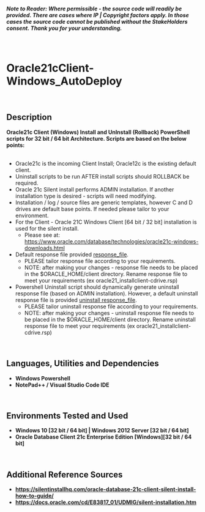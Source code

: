 <h5><b><i>Note to Reader: Where permissible - the source code will readily be provided. There are cases where IP | Copyright factors apply. In those cases the source code cannot be published without the StakeHolders consent. Thank you for your understanding.</b></i></h5>
<br/>

<h1>Oracle21cClient-Windows_AutoDeploy</h1>
<br/>


<h2>Description</h2>
<b>Oracle21c Client (Windows) Install and UnInstall (Rollback) PowerShell scripts for 32 bit / 64 bit Architecture. Scripts are based on the below points:</b>
<br/>
<br/>

  - Oracle21c is the incoming Client Install; Oracle12c is the existing default client.
  - Uninstall scripts to be run AFTER install scripts should ROLLBACK be required.
  - Oracle 21c Silent install performs ADMIN installation. If another installation type is desired - scripts will need modifying. 
  - Installation / log / source files are generic templates, however C and D drives are default base points. If needed please tailor to your environment.
  - For the Client -  Oracle 21C Windows Client [64 bit / 32 bit] installation is used for the silent install. 
    - Please see at: https://www.oracle.com/database/technologies/oracle21c-windows-downloads.html
  - Default response file provided [response_file](https://github.com/psZh3ePNj0/Oracle21cClient-Windows_AutoDeploy/blob/main/install_OraClientHome.rsp). 
    - PLEASE tailor response file according to your requirements. 
    - NOTE: after making your changes - response file needs to be placed in the $ORACLE_HOME/client directory. Rename response file to meet your requirements (ex oracle21_installclient-cdrive.rsp)
  - Powershell Uninstall script should dynamically generate uninstall response file (based on ADMIN installation). However, a default uninstall response file is provided [uninstall response_file](https://github.com/psZh3ePNj0/Oracle21cClient-Windows_AutoDeploy/blob/main/deinstall_OraClientHome.rsp). 
    - PLEASE tailor uninstall response file according to your requirements. 
    - NOTE: after making your changes - uninstall response file needs to be placed in the $ORACLE_HOME/client directory. Rename uninstall response file to meet your requirements (ex oracle21_installclient-cdrive.rsp)

<br/>


<h2>Languages, Utilities and Dependencies </h2>

- <b>Windows Powershell</b>
- <b>NotePad++ / Visual Studio Code IDE </b> 
<br/>


<h2>Environments Tested and Used </h2>

- <b>Windows 10 [32 bit / 64 bit] | Windows 2012 Server [32 bit / 64 bit]</b>
- <b>Oracle Database Client 21c Enterprise Edition [Windows][32 bit / 64 bit] </b>
<br/>



<h2>Additional Reference Sources </h2>

- <b>https://silentinstallhq.com/oracle-database-21c-client-silent-install-how-to-guide/</b>
- <b>https://docs.oracle.com/cd/E83817_01/UDMIG/silent-installation.htm</b>
<br/>

